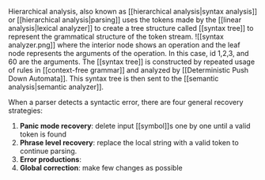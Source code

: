 Hierarchical analysis, also known as [[hierarchical analysis|syntax analysis]] or [[hierarchical analysis|parsing]] uses the tokens made by the [[linear analysis|lexical analyzer]] to create a tree structure called [[syntax tree]] to represent the grammatical structure of the token stream.
![[syntax analyzer.png]] 
where the interior node shows an operation and the leaf node represents the arguments of the operation. In this case, id 1,2,3, and 60 are the arguments.
The [[syntax tree]] is constructed by repeated usage of rules in [[context-free grammar]] and analyzed by [[Deterministic Push Down Automata]].
This syntax tree is then sent to the [[semantic analysis|semantic analyzer]].

When a parser detects a syntactic error, there are four general recovery strategies:
1. **Panic mode recovery**: delete input [[symbol]]s one by one until a valid token is found
2. **Phrase level recovery**: replace the local string with a valid token to continue parsing.
3. **Error productions**: 
4. **Global correction**: make few changes as possible 
